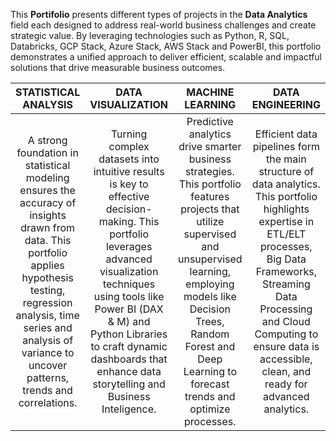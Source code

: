 This **Portifolio** presents different types of projects in the **Data Analytics** field each designed to address real-world business challenges and create strategic value. By leveraging technologies such as Python, R, SQL, Databricks, GCP Stack, Azure Stack, AWS Stack and PowerBI, this portfolio demonstrates a unified approach to deliver efficient, scalable and impactful solutions that drive measurable business outcomes.

| STATISTICAL ANALYSIS | DATA VISUALIZATION | MACHINE LEARNING  | DATA ENGINEERING |
| :---: | :---: | :---: | :---: |
| A strong foundation in statistical modeling ensures the accuracy of insights drawn from data. This portfolio applies hypothesis testing, regression analysis, time series and analysis of variance to uncover patterns, trends and correlations.  | Turning complex datasets into intuitive results is key to effective decision-making. This portfolio leverages advanced visualization techniques using tools like Power BI (DAX & M) and Python Libraries to craft dynamic dashboards that enhance data storytelling and Business Inteligence. | Predictive analytics drive smarter business strategies. This portfolio features projects that utilize supervised and unsupervised learning, employing models like Decision Trees, Random Forest and Deep Learning to forecast trends and optimize processes. | Efficient data pipelines form the main structure of data analytics. This portfolio highlights expertise in ETL/ELT processes, Big Data Frameworks, Streaming Data Processing and Cloud Computing to ensure data is accessible, clean, and ready for advanced analytics. |


